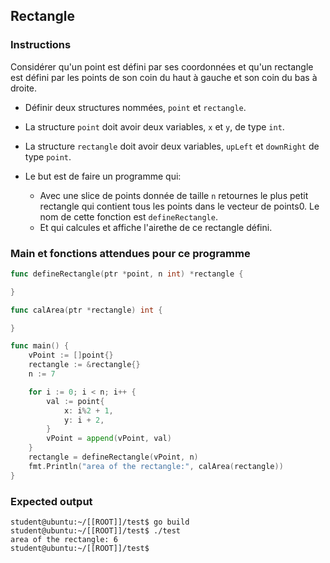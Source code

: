 ## Rectangle

### Instructions

Considérer qu'un point est défini par ses coordonnées et qu'un rectangle est défini par les points de son coin du haut à gauche et son coin du bas à droite.

- Définir deux structures nommées, `point` et `rectangle`.

- La structure `point` doit avoir deux variables, `x` et `y`, de type `int`.

- La structure `rectangle` doit avoir deux variables, `upLeft` et `downRight` de type `point`.

- Le but est de faire un programme qui:
  - Avec une slice de points donnée de taille `n` retournes le plus petit rectangle qui contient tous les points dans le vecteur de points0. Le nom de cette fonction est `defineRectangle`.
  - Et qui calcules et affiche l'airethe de ce rectangle défini.

### Main et fonctions attendues pour ce programme

```go
func defineRectangle(ptr *point, n int) *rectangle {

}

func calArea(ptr *rectangle) int {

}

func main() {
	vPoint := []point{}
	rectangle := &rectangle{}
	n := 7

	for i := 0; i < n; i++ {
		val := point{
			x: i%2 + 1,
			y: i + 2,
		}
		vPoint = append(vPoint, val)
	}
	rectangle = defineRectangle(vPoint, n)
	fmt.Println("area of the rectangle:", calArea(rectangle))
}
```

### Expected output

```console
student@ubuntu:~/[[ROOT]]/test$ go build
student@ubuntu:~/[[ROOT]]/test$ ./test
area of the rectangle: 6
student@ubuntu:~/[[ROOT]]/test$
```
